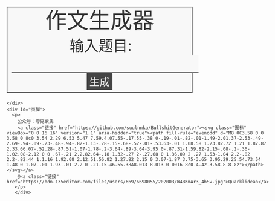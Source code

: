 <html>
  <head>
    <title>文章生成器</title>
    <meta http-equiv="content-type" content="txt/html; charset=utf-8" />
    <meta name="viewport" content="width=device-width, initial-scale=1.0, maximum-scale=1.0, user-scalable=0">
    <link rel="icon" href="data:image/ico;base64,aWNv">
    <script src="https://hm.baidu.com/hm.js?058d1e446dd338b69f2e385ba2f930f2"></script>
    <script async src="https://www.googletagmanager.com/gtag/js?id=G-BM8WXEWW3P"></script>
  </head>
  <body>
    <div id="主体">
      <div id="标题">作文生成器</div>
      <div id="主题">
        <span>输入题目:</span>
        <input></input>
        <button onclick="生成文章()">生成</button>
      </div>
      <div id="文章"></div>
    </div>
    <div id="声明">
      <p id="声明文字">文章纯属娱乐，正式场合慎重使用</p>
      
    </div>
    <div id="页脚">
      <p>
        公众号：夸克欧氏
        <a class="链接" href="https://github.com/suulnnka/BullshitGenerator"><svg class="图标" viewBox="0 0 16 16" version="1.1" aria-hidden="true"><path fill-rule="evenodd" d="M8 0C3.58 0 0 3.58 0 8c0 3.54 2.29 6.53 5.47 7.59.4.07.55-.17.55-.38 0-.19-.01-.82-.01-1.49-2.01.37-2.53-.49-2.69-.94-.09-.23-.48-.94-.82-1.13-.28-.15-.68-.52-.01-.53.63-.01 1.08.58 1.23.82.72 1.21 1.87.87 2.33.66.07-.52.28-.87.51-1.07-1.78-.2-3.64-.89-3.64-3.95 0-.87.31-1.59.82-2.15-.08-.2-.36-1.02.08-2.12 0 0 .67-.21 2.2.82.64-.18 1.32-.27 2-.27.68 0 1.36.09 2 .27 1.53-1.04 2.2-.82 2.2-.82.44 1.1.16 1.92.08 2.12.51.56.82 1.27.82 2.15 0 3.07-1.87 3.75-3.65 3.95.29.25.54.73.54 1.48 0 1.07-.01 1.93-.01 2.2 0 .21.15.46.55.38A8.013 8.013 0 0016 8c0-4.42-3.58-8-8-8z"></path></svg></a>
        @<a class="链接" href="https://bdn.135editor.com/files/users/669/6698055/202003/W4BKmAr3_4hSv.jpg">Quarklidean</a>
       </p>
       </div>
  </body>
</html>

<script>
let _hmt = window._hmt || [];
window.dataLayer = window.dataLayer || [];
function gtag(){dataLayer.push(arguments);}
gtag('js', new Date());
gtag('config', 'G-BM8WXEWW3P');

function track(eventName, title, seed) {
    gtag('event', eventName, {'event_label': title,'seed': seed,'title_seed':title+'_'+seed});
    _hmt.push(['_trackEvent', eventName, 'title', title]);
    _hmt.push(['_trackEvent', eventName, 'title_seed', title+'_'+seed]);
}

window.$ = function (selector) {
    return document.querySelector(selector);
}

function 获取网址参数(参数) {
    return new URL(window.location.href).searchParams.get(参数)
}

let 论述 = [
    '主题，是那算不得巍峨的丘山，是那称不得江河的溪流，是那没有尔虞我诈的淳朴范围，是那轮皎月，是那......主题是那熟悉的一草一木，一草一木都是主题不可或缺的一部分。 ',
    '涠洲逍遥，醉览山川，空林郁郁，飞鸟隽逸，听一曲风呼海啸，如音清绝， ',
    '暗影浮动绕云端，淡淡月光笼寒沙。墨落宣张，勾勒一纸繁华， ',
    '主题对于我来说，有着很深刻的意义， ',
    '淡落，在亘古的残梦中。在夜莺凄凉的叹息里，让片片细腻的柔情，哽咽失语在暗夜的诗句里。 ',
    '别离，在泪眼迷朦的花落间 ',
    '尘缘飞花，人去楼空，梦里花落为谁痛？',
  '一缕阳光，从云翳后透出，在秋风中明亮，在手掌里温暖。更似一泓秋水，洗濯心灵的疲惫，但我心底于那阴翳依然难以释怀。 ',
  '主题创造了历史的辉煌和今天的成就。 ',
  '民生在勤，勤则不匮，主题是财富的源泉，也是幸福的源泉。 ',
  '我们学习的是科学文化知识，而劳动也是科学文化的源泉。 ',
  '很多东西，只有舍弃它，才能获得新生。 ',
  '那天，是和这会一样的天气，阴雨绵绵，烟雾朦胧，竟让人徒生几分诗意。就是这样的一个阴雨天气，我却经历了一个心灵变化的过程。 ',
  '离我窗台的不远处长着一棵大树，郁郁葱葱、枝繁叶茂，无一不显现出这棵树的生机。也许是这棵树安宁的绿色渲染了我，这几天的烦闷竟有点消逝。， ',
     '现在，解决主题的问题，是非常非常重要的。 所以， ',
    '我们不得不面对一个非常尴尬的事实，那就是， ',
    '主题的发生，到底需要如何做到，不主题的发生，又会如何产生。 ',
    '而这些并不是完全重要，更加重要的问题是， ',
    '主题，到底应该如何实现。 ',
    '带着这些问题，我们来审视一下主题。 ',
    '所谓主题，关键是主题需要如何写。 ',
    '我们一般认为，抓住了问题的关键，其他一切则会迎刃而解。 ',
    '问题的关键究竟为何？ ',
    '主题因何而发生？ ',
    '每个人都不得不面对这些问题。 在面对这种问题时， ',
    '一般来讲，我们都必须务必慎重的考虑考虑。 ',
    '要想清楚，主题，到底是一种怎么样的存在。 ',
    '了解清楚主题到底是一种怎么样的存在，是解决一切问题的关键。 ',
    '就我个人来说，主题对我的意义，非常重大。 ',
    '本人也是经过了深思熟虑，在每个日日夜夜思考这个问题。 ',
    '主题，发生了会如何，不发生又会如何。 ',
    '在这种困难的抉择下，本人思来想去，寝食难安。 ',
    '生活中，若主题出现了，我们就不得不考虑它出现了的事实。 ',
    '这种事实对本人来说意义重大，相信对这个世界也是有一定意义的。 ',
    '我们都知道，只要有意义，那么就必须慎重考虑。 ',
    '既然如此， ',
    '众所周知， ',
    '归根结底， ',
    '那么， ',
    '我认为， ',
    '一般来说，',  '马克吐温曾经说过',
    '有个小朋友发私信说 ',
    '总结的来说， ',
    '既然这样， ',
    '我们小学二年级学过， ',
    '这样看来， ',
    '从这个角度来看， ',
    '可是，即使是这样，主题的出现仍然代表了一定的意义。 ',
    '对我个人而言，主题不仅仅是一个重大的事件，还可能会改变我的人生。 '
]

let 名人名言 = [
   '足力健曾经说过，念去去千里烟波，暮霭沉沉楚天阔。这不禁令我深思',
    '8848手机曾经说过，数声风笛离亭晚，君向潇湘我向秦。这不禁令我深思',
    '欧几里得曾经说过，且应记、临流凭阑干，便遥想，江南红酣千顷。这不禁令我深思',    '亚历山大曾经说过，六月荷花香满湖，红衣绿扇映清波。这不禁令我深思',

    '托勒密曾经说过，绿阴生昼静，孤花表春余。这不禁令我深思',

    '大肠杆菌曾经说过，并刀如水，吴盐胜雪，纤手破新橙。这不禁令我深思',

    '奥利给曾经说过，千古风流人物，一时多少雄豪。这不禁令我深思',

    '急支糖浆曾经说过，宁可枝头抱香死，何曾吹落北风中。这不禁令我深思',

    '农夫山泉曾经说过，宁可枝头抱香死，何曾吹落北风中。这不禁令我深思',

    '马桶搋子曾经说过，宁可枝头抱香死，何曾吹落北风中。这不禁令我深思',
    '莱布尼茨曾经说过，曾经沧海难为水，除却巫山不是云。这不禁令我深思',
    '秦始皇曾经说过，商女不知亡国恨，隔江犹唱后庭花。这不禁令我深思',
    '澳大利亚曾经说过，苟利国家生死以，岂因祸福避趋之！这不禁令我深思',
    '我自己曾经说过，人生自古谁无死？留取丹心照汗青。这不禁令我深思',
    '菲律宾曾经说过，落红不是无情物，化作春泥更护花。这不禁令我深思',
    '玉皇大帝曾经说过，世间无限丹青手，一片伤心画不成。这不禁令我深思',
    '电冰箱曾经说过，露从今夜白，月是故乡明。这不禁令我深思',
    '洗衣机曾经说过，春宵一刻值千金，花有清香月有阴。这不禁令我深思',
    '狮身人面像曾经说过，寂寞空庭春欲晚，梨花满地不开门。这不禁令我深思',
    '金字塔曾经说过，疏影横斜水清浅，暗香浮动月黄昏。这不禁令我深思',
    '埃菲尔铁塔曾经说过，人间四月芳菲尽，山寺桃花始盛开。这不禁令我深思',
    '亚里士多德曾经说，过山无陵，江水为竭。冬雷震震，夏雨雪。天地合，乃敢与君绝。这不禁令我深思',
    '孔子曰，有朋自远方来，必先苦其心志，劳其筋骨，饿其体肤',
    '富勒曾经说过，苦难磨炼一些人，也毁灭另一些人。这不禁令我深思',
    '文森特·皮尔曾经说过，改变你的想法，你就改变了自己的世界。这不禁令我深思',
    '拿破仑·希尔曾经说过，不要等待，时机永远不会恰到好处。这不禁令我深思',
    '塞涅卡曾经说过，生命如同寓言，其价值不在与长短，而在与内容。这不禁令我深思',
    '鲁迅曾经说过，他没说过这句话。这不禁令我深思',
    '伏尔泰曾经说过，虽然这句话不是我说的，但我誓死捍卫你说话的权利',
    '莎士比亚曾经说过，人的一生是短的，但如果卑劣地过这一生，就太长了。这不禁令我深思',
    '笛卡儿曾经说过，我的努力求学没有得到别的好处，只不过是愈来愈发觉自己的无知。这不禁令我深思',
    '左拉曾经说过，生活的道路一旦选定，就要勇敢地走到底，决不回头。这不禁令我深思',
    '米歇潘曾经说过，生命是一条艰险的峡谷，只有勇敢的人才能通过。这不禁令我深思',
    '吉姆·罗恩曾经说过，要么你主宰生活，要么你被生活主宰。这不禁令我深思',
    '日本曾经说过，不幸可能成为通向幸福的桥梁。这不禁令我深思',
    '烤冷面曾经说过，人生就是学校。在那里，与其说好的教师是幸福，不如说好的教师是不幸。这不禁令我深思',
    '杰纳勒尔·乔治·S·巴顿曾经说过，接受挑战，就可以享受胜利的喜悦。这不禁令我深思',
    '德谟克利特曾经说过，节制使快乐增加并使享受加强。这不禁令我深思',
    '裴斯泰洛齐曾经说过，今天应做的事没有做，明天再早也是耽误了。这不禁令我深思',
    '歌德曾经说过，决定一个人的一生，以及整个命运的，只是一瞬之间。这不禁令我深思',
    '卡耐基曾经说过，一个不注意小事情的人，永远不会成就大事业。这不禁令我深思',
    '卢梭曾经说过，浪费时间是一桩大罪过。这不禁令我深思',
    '康德曾经说过，既然我已经踏上这条道路，那么，任何东西都不应妨碍我沿着这条路走下去。这不禁令我深思',
    '克劳斯·莫瑟爵士曾经说过，教育需要花费钱，而无知也是一样。这不禁令我深思',
    '伏尔泰曾经说过，坚持意志伟大的事业需要始终不渝的精神。这不禁令我深思',
    '亚伯拉罕·林肯曾经说过，你活了多少岁不算什么，重要的是你是如何度过这些岁月的。这不禁令我深思',
    '韩非曾经说过，内外相应，言行相称。这不禁令我深思',
    '富兰克林曾经说过，你热爱生命吗？那么别浪费时间，因为时间是组成生命的材料。这不禁令我深思',
    '马尔顿曾经说过，坚强的信心，能使平凡的人做出惊人的事业。这不禁令我深思',
    '笛卡儿曾经说过，读一切好书，就是和许多高尚的人谈话。这不禁令我深思',
    '塞涅卡曾经说过，真正的人生，只有在经过艰难卓绝的斗争之后才能实现。这不禁令我深思',
    '易卜生曾经说过，伟大的事业，需要决心，能力，组织和责任感。这不禁令我深思',
    '阿基米德曾经说过，沉迷刷题的人早晚要被罗马士兵砍死',
  '阿基米德曾经说过，沉迷刷题的人早晚要被罗马士兵砍死',
    '达尔文曾经说过，敢于浪费哪怕一个钟头时间的人，说明他还不懂得珍惜生命的全部价值。这不禁令我深思',
    '佚名曾经说过，感激每一个新的挑战，因为它会锻造你的意志和品格。这不禁令我深思',
    '奥斯特洛夫斯基曾经说过，共同的事业，共同的斗争，可以使人们产生忍受一切的力量。　这不禁令我深思',
    '苏轼曾经说过，古之立大事者，不惟有超世之才，亦必有坚忍不拔之志。这不禁令我深思',
    '王阳明曾经说过，故立志者，为学之心也；为学者，立志之事也。这不禁令我深思',
    '歌德曾经说过，读一本好书，就如同和一个高尚的人在交谈。这不禁令我深思',
    '乌申斯基曾经说过，学习是劳动，是充满思想的劳动。这不禁令我深思',
    '别林斯基曾经说过，好的书籍是最贵重的珍宝。这不禁令我深思',
    '富兰克林曾经说过，读书是易事，思索是难事，但两者缺一，便全无用处。这不禁令我深思',
    '鲁巴金曾经说过，读书是在别人思想的帮助下，建立起自己的思想。这不禁令我深思',
    '培根曾经说过，合理安排时间，就等于节约时间。这不禁令我深思',
    '屠格涅夫曾经说过，你想成为幸福的人吗？但愿你首先学会吃得起苦。这不禁令我深思',
    '莎士比亚曾经说过，抛弃时间的人，时间也抛弃他。这不禁令我深思',
    '叔本华曾经说过，普通人只想到如何度过时间，有才能的人设法利用时间。这不禁令我深思',
    '博曾经说过，一次失败，只是证明我们成功的决心还够坚强。 维这不禁令我深思',
    '拉罗什夫科曾经说过，取得成就时坚持不懈，要比遭到失败时顽强不屈更重要。这不禁令我深思',
    '莎士比亚曾经说过，人的一生是短的，但如果卑劣地过这一生，就太长了。这不禁令我深思',
    '俾斯麦曾经说过，失败是坚忍的最后考验。这不禁令我深思',
    '纳兰性德曾经说过，山有木兮木有枝，心悦君兮君不知。这不禁令我深思',
    '莎士比亚曾经说过，那脑袋里的智慧，就像打火石里的火花一样，不去打它是不肯出来的。这不禁令我深思',
    '希腊曾经说过，最困难的事情就是认识自己。这不禁令我深思',
    '黑塞曾经说过，有勇气承担命运这才是英雄好汉。这不禁令我深思',
    '非洲曾经说过，最灵繁的人也看不见自己的背脊。这不禁令我深思',
    '培根曾经说过，阅读使人充实，会谈使人敏捷，写作使人精确。这不禁令我深思',
    '斯宾诺莎曾经说过，最大的骄傲于最大的自卑都表示心灵的最软弱无力。这不禁令我深思',
    '西班牙曾经说过，自知之明是最难得的知识。这不禁令我深思',
    '塞内加曾经说过，勇气通往天堂，怯懦通往地狱。这不禁令我深思',
    '赫尔普斯曾经说过，有时候读书是一种巧妙地避开思考的方法。这不禁令我深思',
    '笛卡儿曾经说过，阅读一切好书如同和过去最杰出的人谈话。这不禁令我深思',
    '邓拓曾经说过，越是没有本领的就越加自命不凡。这不禁令我深思',
    '爱尔兰曾经说过，越是无能的人，越喜欢挑剔别人的错儿。这不禁令我深思',
    '老子曾经说过，知人者智，自知者明。胜人者有力，自胜者强。这不禁令我深思',
    '歌德曾经说过，意志坚强的人能把世界放在手中像泥块一样任意揉捏。这不禁令我深思',
    '迈克尔·F·斯特利曾经说过，最具挑战性的挑战莫过于提升自我。这不禁令我深思',
    '爱迪生曾经说过，失败也是我需要的，它和成功对我一样有价值。这不禁令我深思',
    '罗素·贝克曾经说过，一个人即使已登上顶峰，也仍要自强不息。这不禁令我深思',
    '马云曾经说过，最大的挑战和突破在于用人，而用人最大的突破在于信任人。这不禁令我深思',
    '雷锋曾经说过，自己活着，就是为了使别人过得更美好。这不禁令我深思',
    '布尔沃曾经说过，要掌握书，莫被书掌握；要为生而读，莫为读而生。这不禁令我深思',
    '培根曾经说过，人生若只如初见，何事秋风悲画扇。这不禁令我深思',
    '莫扎特曾经说过，谁和我一样用功，谁就会和我一样成功。这不禁令我深思',
    '马克思曾经说过，一切节省，归根到底都归结为时间的节省。这不禁令我深思',
    '莎士比亚曾经说过，意志命运往往背道而驰，决心到最后会全部推倒。这不禁令我深思',
    '卡莱尔曾经说过，过去一切时代的精华尽在书中。这不禁令我深思',
    '培根曾经说过，深窥自己的心，而后发觉一切的奇迹在你自己。这不禁令我深思',
    '罗曼·罗兰曾经说过，只有把抱怨环境的心情，化为上进的力量，才是成功的保证。这不禁令我深思',
    '孔子曾经说过，知之者不如好之者，好之者不如乐之者。这不禁令我深思',
    '达·芬奇曾经说过，大胆和坚定的决心能够抵得上武器的精良。这不禁令我深思',
    '叔本华曾经说过，意志是一个强壮的盲人，倚靠在明眼的跛子肩上。这不禁令我深思',
    '黑格尔曾经说过，只有永远躺在泥坑里的人，才不会再掉进坑里。这不禁令我深思',
    '普列姆昌德曾经说过，希望的灯一旦熄灭，生活刹那间变成了一片黑暗。这不禁令我深思',
    '维龙曾经说过，要成功不需要什么特别的才能，只要把你能做的小事做得好就行了。这不禁令我深思',
    '郭沫若曾经说过，形成天才的决定因素应该是勤奋。这不禁令我深思',
    '洛克曾经说过，学到很多东西的诀窍，就是一下子不要学很多。这不禁令我深思',
    '西班牙曾经说过，自己的鞋子，自己知道紧在哪里。这不禁令我深思',
    '拉罗什福科曾经说过，我们唯一不会改正的缺点是软弱。这不禁令我深思',
    '亚伯拉罕·林肯曾经说过，我这个人走得很慢，但是我从不后退。这不禁令我深思',
    '美华纳曾经说过，勿问成功的秘诀为何，且尽全力做你应该做的事吧。这不禁令我深思',
    '俾斯麦曾经说过，对于不屈不挠的人来说，没有失败这回事。这不禁令我深思',
    '阿卜·日·法拉兹曾经说过，学问是异常珍贵的东西，从任何源泉吸收都不可耻。这不禁令我深思',
    '白哲特曾经说过，坚强的信念能赢得强者的心，并使他们变得更坚强。 这不禁令我深思',
    '查尔斯·史考伯曾经说过，一个人几乎可以在任何他怀有无限热忱的事情上成功。 这不禁令我深思',
    '笛卡尔曾经说过，水中贵族，百岁山。这不禁令我深思',
    '莎士比亚曾经说过，本来无望的事，大胆尝试，往往能成功。这不禁令我深思',
    '卡耐基曾经说过，我们若已接受最坏的，就再没有什么损失。这不禁令我深思',
    '德国曾经说过，只有在人群中间，才能认识自己。这不禁令我深思',
    '史美尔斯曾经说过，书籍把我们引入最美好的社会，使我们认识各个时代的伟大智者。这不禁令我深思',
    '冯学峰曾经说过，当一个人用工作去迎接光明，光明很快就会来照耀着他。这不禁令我深思',
    '吉格·金克拉曾经说过，如果你能做梦，你就能实现它。这不禁令我深思',
]

let 后面垫话 = [
    '这不禁令我深思。 ',
    '带着这句话，我们还要更加慎重的审视这个问题： ',
    '这启发了我， ',
    '我希望诸位也能好好地体会这句话。 ',
    '这句话语虽然很短，但令我浮想联翩。 ',
    '这似乎解答了我的疑惑。 ',
]

let 前面垫话 = [
    '曾经说过',

    '在小学二年级时学过',
    '说有个小朋友发私信说',
    '曾经提到过',
    '说过一句富有哲理的话'
]

let 初始主题 = [
    '我在疫情中成长',
    '中午吃什么',    '关爱的力量',
    '拉屎压水花',
    '秋衣外穿更保暖',
    '薯片掉地上可吃吗',
    '学生会退会',
    '好好学习',
    '生活的意义',
    '成长'
]

let 下取整 = Math.floor;

let 同余乘数 = 214013;
let 同余加数 = 2531011;
let 同余模 = Math.pow(2,32);

let 随机种子 = 获取网址参数('随机种子') || 下取整( 随便取一个数(0, 同余模, Math.random) );

let 主题 = 获取网址参数('主题') || 随便取一句(初始主题)

$('input').value = 主题;

// LCG https://en.wikipedia.org/wiki/Linear_congruential_generator
function 同余发生器() {
    随机种子 = ( 随机种子 * 同余乘数 + 同余加数 ) % 同余模;
    return 随机种子 / 同余模;
};

function 随便取一句(列表){
    let 坐标 = 下取整( 同余发生器() * 列表.length );
    return 列表[坐标];
}

function 随便取一个数(最小值 = 0,最大值 = 300,随机数函数 = 同余发生器){
    let 数字 = 随机数函数() * ( 最大值 - 最小值 ) + 最小值;
    return 数字;
}

function 来点名人名言(){
    let 名言 = 随便取一句(名人名言)
    名言 = 名言.replace('曾经说过', 随便取一句(前面垫话) )
    名言 = 名言.replace('这不禁令我深思', 随便取一句(后面垫话) )
    return 名言
}

function 来点论述(){
    let 句子 = 随便取一句(论述);
    句子 = 句子.replace(RegExp('主题', 'g'),主题);
    return 句子;
}

function 增加段落(段落){
    if(段落[段落.length-1] === ' '){
        段落 = 段落.slice(0,-2)
    }
    return '　　' + 段落 + '。 '
}

function 生成文章(){
    主题 = $('input').value
    history.pushState({url: window.location.href}, null ,'?主题=' + 主题 + '&随机种子=' + 随机种子);
    track('generator', 主题, 随机种子);
    let 文章 = []
    let 段落 = '';
    let 文章长度 = 0;
    while( 文章长度 < 1000 ){
        let 随机数 = 随便取一个数();
        if(随机数 < 40 && 段落.length > 100){
            段落 = 增加段落(段落);
            文章.push(段落);
            段落 = '';
        }else if(随机数 < 80){
            let 句子 = 来点名人名言();
            文章长度 = 文章长度 + 句子.length;
            段落 = 段落 + 句子;
        }else{
            let 句子 = 来点论述();
            文章长度 = 文章长度 + 句子.length;
            段落 = 段落 + 句子;
        }
    }
    段落 = 增加段落(段落);
    文章.push(段落);

    let 排版 = '<div>' + 文章.join('</div><div>') + '</div>';
    $('#文章').innerHTML = 排版;
    $('#声明文字').style.display = 'block'
}

if (获取网址参数('主题')) {
    生成文章();
    track('shared', 主题, 随机种子);
}

</script>
<style>
  @media screen and (max-width: 1024px) {
    html{
      font-size: 2vw;
      color: #333333;
    }
    body{
      margin: 0;
    }
    #主体{
      border: 2px solid #333333;
      margin: 6px;
      padding: 6px;
      background: #f8f8f8;
    }
    #标题{
      font-size: 3rem;
      line-height: 3rem;
      text-align: center;
    }
    #主题{
      text-align: center;
      margin-top: 6px;
      font-size: 0px;
    }
    #主题 span{
      font-size: 2rem;
      vertical-align: baseline;
      margin-left: 6px;
    }
    #主题 input{
      border: none;
      border-bottom: #666666 2px solid;
      padding: 1px 0 0 0;
      margin: 0px 6px 0 6px;
      vertical-align: baseline;
      font-size: 2rem;
      background: #f8f8f8;
      color: #333333;
      text-align: center;
      min-width: 20%;
    }
    #主题 button{
      border: 0;
      padding: 3px 7px 3px 7px;
      margin: 0;
      vertical-align: top;
      font-size: 1.4rem;
      background: #454545;
      color: #efefef;
    }
    #文章 div{
      margin-top: 6px;
      font-size: 2rem;
      text-align: justify;
    }
    #声明{
      float: left;
      margin: 0 0 0 6px;
    }
    #声明 p{
      margin: 0 0 3px 3px;
      font-size: 1.4rem;
    }
    #声明文字{
      display: none;
    }
    #页脚{
      margin: 6px;
    }
    #页脚 p{
      margin: 3px;
      font-size: 1.4rem;
      text-align: right;
    }
    .链接{
      color: #666666;
    }
    .图标{
      height: 1rem;
      width: 1rem;
      vertical-align: top;
      margin-top: 2px;
    }
  }

  @media screen and (min-width: 1024px) {
    html{
      font-size: 1.3vw;
      color: #333333;
    }
    body{
      margin: 0;
    }
    #主体{
      border: 2px solid #333333;
      margin: 20px;
      padding: 20px;
      background: #f8f8f8;
    }
    #标题{
      font-size: 1.9rem;
      line-height: 1.9rem;
      text-align: center;
    }
    #主题{
      text-align: center;
      margin-top: 20px;
      font-size: 0px;
    }
    #主题 span{
      font-size: 1rem;
      vertical-align: baseline;
      margin-left: 20px;
    }
    #主题 input{
      border: none;
      border-bottom: #666666 2px solid;
      padding: 1px 0 0 0;
      margin: 0px 20px 0 20px;
      vertical-align: baseline;
      font-size: 1rem;
      background: #f8f8f8;
      color: #333333;
      text-align: center;
      min-width: 20%;
    }
    #主题 button{
      border: 0;
      padding: 5px 15px 5px 15px;
      margin: 0;
      vertical-align: top;
      font-size: 0.75rem;
      background: #454545;
      color: #efefef;
    }
    #文章 div{
      margin-top: 20px;
      text-align: justify;
    }
    #声明{
      float: left;
      margin: 0 0 0 20px;
    }
    #声明 p{
      margin: 0 0 5px 5px;
      font-size: 0.75rem;
    }
    #声明文字{
      display: none;
    }
    #页脚{
      margin: 20px;
    }
    #页脚 p{
      margin: 5px;
      font-size: 0.75rem;
      text-align: right;
    }
    .链接{
      color: #666666;
    }
    #页脚 span{
      padding: 2px 0 0 0;
      vertical-align: baseline;
    }
    .图标{
      height: 0.7rem;
      width: 0.7rem;
      vertical-align: top;
      margin-top: 4px;
    }
  }

</style>
